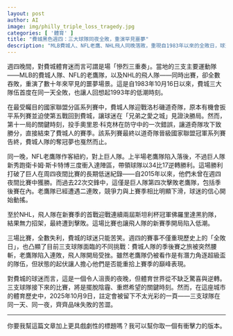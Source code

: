 ```yaml
---
layout: post
author: AI
image: img/philly_triple_loss_tragedy.jpg
categories: [ '體育' ]
title: "費城黑色週四：三大球隊同夜全敗，重演罕見噩夢"  
description: "MLB費城人、NFL老鷹、NHL飛人同晚落敗，重現自1983年以來的全敗日，球迷心碎如同城市被陰霾籠罩"  "
---
```

週四晚間，對費城體育迷而言可謂是場「慘烈三重奏」。當地的三支主要運動隊——MLB的費城人隊、NFL的老鷹隊，以及NHL的飛人隊——同時出賽，卻全數吞敗，重演了數十年來罕見的噩夢場景。這是自1983年10月16日以來，費城三大隊伍首度在同一天全敗，也讓人回想起1993年的低潮時刻。  

在最受矚目的國家聯盟分區系列賽中，費城人隊迎戰洛杉磯道奇隊，原本有機會扳平系列賽並迫使第五戰回到費城，讓球迷在「兄弟之愛之城」見證決勝局。然而，第十一局的關鍵時刻，投手奧里恩·科克林在防守中的一次錯誤，讓道奇隊攻下致勝分，直接結束了費城人的賽季。該系列賽最終以道奇隊晉級國家聯盟冠軍系列賽告終，費城人隊的奪冠夢也戛然而止。  

同一晚，NFL老鷹隊作客紐約，對上巨人隊。上半場老鷹隊陷入落後，不過巨人隊新秀跑衛卡姆·斯卡特博三度衝入達陣區，帶領球隊以34比17逆轉勝利。這場勝利打破了巨人在周四夜間比賽的長期低迷紀錄——自2015年以來，他們未曾在週四夜間比賽中獲勝。而過去22次交鋒中，這僅是巨人隊第四次擊敗老鷹隊，包括季後賽在內。老鷹隊已經遭遇二連敗，競爭力與上賽季相比明顯下滑，球迷的信心開始動搖。  

至於NHL，飛人隊在新賽季的首戰迎戰連續兩屆斯坦利杯冠軍佛羅里達黑豹隊，結果無力招架，最終遭到擊敗。這場比賽也讓飛人隊的新賽季開局陷入低潮。  

三場比賽，全數失利，費城的球迷只能苦笑。週四的賽事不僅重現歷史上的「全敗日」，也凸顯了目前三支球隊面臨的不同挑戰：費城人隊的季後賽之旅被突然腰斬，老鷹隊陷入連敗，飛人隊開局受挫。雖然老鷹隊仍被看作是有潛力角逐超級盃的隊伍，但狀態的起伏讓人擔心他們是否能重拾上賽季的巔峰表現。  

對費城的球迷而言，這是一個令人沮喪的夜晚，但體育世界從不缺乏驚喜與逆轉。三支球隊接下來的比賽，將是擺脫陰霾、重燃希望的關鍵時刻。然而，在這座城市的體育歷史中，2025年10月9日，註定會被留下不太光彩的一頁——三支球隊在同一天、同一夜，齊齊品味失敗的苦澀。  

---

你要我幫這篇文章加上更具戲劇性的標題嗎？我可以幫你取一個有衝擊力的版本。